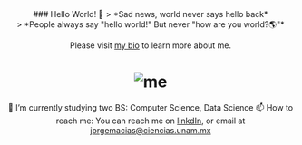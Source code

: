 <div align="center">
### Hello World! 👋
> *Sad news, world never says hello back* <br/>
> *People always say "hello world!" But never "how are you world?🌎"*

<!--
**UlmoMacias/UlmoMacias** is a ✨ _special_ ✨ repository because its `README.md` (this file) appears on your GitHub profile.
-->

Please visit [my bio](https://ulmomacias.github.io) to learn more about me.


# ![me](https://media2.giphy.com/media/QyhbMNsMlmR5I1kgGn/giphy.gif)

🔭 I’m currently studying two BS: Computer Science, Data Science 
📫 How to reach me: You can reach me on [linkdIn](https://www.linkedin.com/in/ulmo-macias/), or email at jorgemacias@ciencias.unam.mx


</div>

